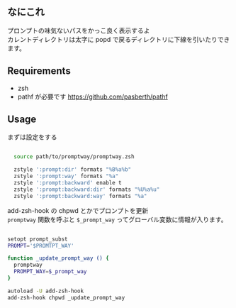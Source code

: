 
## なにこれ

プロンプトの味気ないパスをかっこ良く表示するよ  
カレントディレクトリは太字に popd で戻るディレクトリに下線を引いたりできます。  

## Requirements

* zsh
* pathf が必要です <https://github.com/pasberth/pathf>

## Usage

まずは設定をする

```sh

  source path/to/promptway/promptway.zsh

  zstyle ':prompt:dir' formats "%B%a%b"
  zstyle ':prompt:way' formats "%a"
  zstyle ':prompt:backward' enable t
  zstyle ':prompt:backward:dir' formats "%U%a%u"
  zstyle ':prompt:backward:way' formats "%a"
```

add-zsh-hook の chpwd とかでプロンプトを更新    
`promptway` 関数を呼ぶと `$_prompt_way` ってグローバル変数に情報が入ります。  

```sh

setopt prompt_subst
PROMPT='$PROMTPT_WAY'

function _update_prompt_way () {
  promptway
  PROMPT_WAY=$_prompt_way
}

autoload -U add-zsh-hook
add-zsh-hook chpwd _update_prompt_way
```